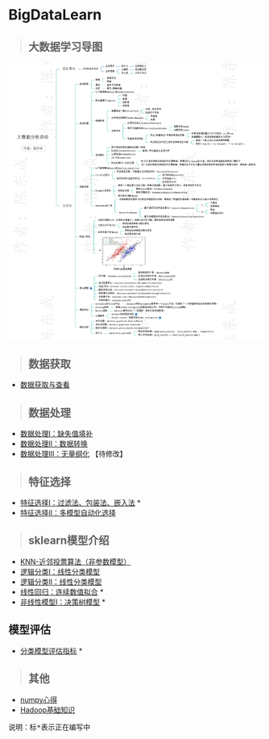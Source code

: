 # BigDataLearn

> ## 大数据学习导图
![大数据分析总结](https://github.com/sfsm565826960/BigDataLearn/raw/master/%E5%A4%A7%E6%95%B0%E6%8D%AE%E5%88%86%E6%9E%90%E6%80%BB%E7%BB%93%EF%BC%88%E6%B0%B4%E5%8D%B0%EF%BC%89.png)

> ## 数据获取
- [数据获取与查看](数据获取与查看.md)

> ## 数据处理
- [数据处理I：缺失值填补](数据处理I：缺失值填补.md)
- [数据处理II：数据转换](数据处理II：数据转换.md) 
- [数据处理III：无量纲化](数据处理III：无量纲化.md) 【待修改】

> ## 特征选择
- [特征选择I：过滤法、包装法、嵌入法]() *
- [特征选择II：多模型自动化选择](特征选择II：多模型自动化选择.md)

> ## sklearn模型介绍
- [KNN-近邻投票算法（非参数模型）](KNN-近邻投票算法.md)
- [逻辑分类I：线性分类模型](逻辑分类I：线性分类模型.md)
- [逻辑分类II：线性分类模型](逻辑分类II：线性分类模型.md)
- [线性回归：连续数值拟合]() *
- [非线性模型I：决策树模型]() *

## 模型评估
- [分类模型评估指标]() *

> ## 其他
- [numpy心得](numpy心得.md)
- [Hadoop基础知识](Hadoop基础知识.md)

<pre>说明：标*表示正在编写中</pre>
